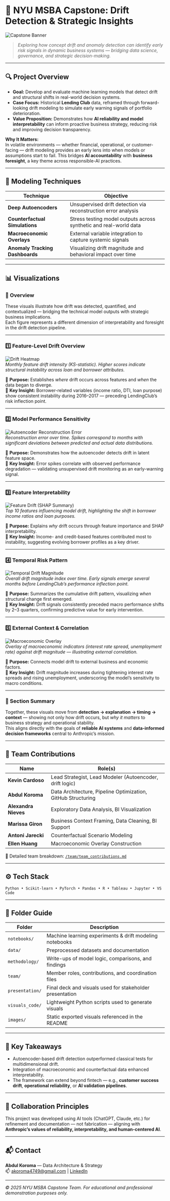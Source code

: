 # 🧠 NYU MSBA Capstone: Drift Detection & Strategic Insights

![Capstone Banner](images/capstone_banner.png)

> *Exploring how concept drift and anomaly detection can identify early risk signals in dynamic business systems — bridging data science, governance, and strategic decision-making.*

---

## 🔍 Project Overview

- **Goal:** Develop and evaluate machine learning models that detect drift and structural shifts in real-world decision systems.  
- **Case Focus:** Historical **Lending Club** data, reframed through forward-looking drift modeling to simulate early warning signals of portfolio deterioration.  
- **Value Proposition:** Demonstrates how **AI reliability and model interpretability** can inform proactive business strategy, reducing risk and improving decision transparency.

**Why It Matters:**  
In volatile environments — whether financial, operational, or customer-facing — drift modeling provides an early lens into when models or assumptions start to fail. This bridges **AI accountability** with **business foresight**, a key theme across responsible-AI practices.

---

## 🧮 Modeling Techniques

| Technique | Objective |
|------------|------------|
| **Deep Autoencoders** | Unsupervised drift detection via reconstruction error analysis |
| **Counterfactual Simulations** | Stress testing model outputs across synthetic and real-world data |
| **Macroeconomic Overlays** | External variable integration to capture systemic signals |
| **Anomaly Tracking Dashboards** | Visualizing drift magnitude and behavioral impact over time |

---

## 📊 Visualizations

### 🧭 Overview  
These visuals illustrate how drift was detected, quantified, and contextualized — bridging the technical model outputs with strategic business implications.  
Each figure represents a different dimension of interpretability and foresight in the drift detection pipeline.

---

### 1️⃣ **Feature-Level Drift Overview**
![Drift Heatmap](images/drift_heatmap.png)  
*Monthly feature drift intensity (KS-statistic). Higher scores indicate structural instability across loan and borrower attributes.*

🔹 **Purpose:** Establishes *where* drift occurs across features and *when* the data began to diverge.  
🔹 **Key Insight:** Borrower-related variables (income ratio, DTI, loan purpose) show consistent instability during 2016–2017 — preceding LendingClub’s risk inflection point.

---

### 2️⃣ **Model Performance Sensitivity**
![Autoencoder Reconstruction Error](images/reconstruction_error.png)  
*Reconstruction error over time. Spikes correspond to months with significant deviations between predicted and actual data distributions.*

🔹 **Purpose:** Demonstrates how the autoencoder detects drift in latent feature space.  
🔹 **Key Insight:** Error spikes correlate with observed performance degradation — validating unsupervised drift monitoring as an early-warning signal.

---

### 3️⃣ **Feature Interpretability**
![Feature Drift (SHAP Summary)](images/feature_drift.png)  
*Top 10 features influencing model drift, highlighting the shift in borrower income ratios and loan purposes.*

🔹 **Purpose:** Explains *why* drift occurs through feature importance and SHAP interpretability.  
🔹 **Key Insight:** Income- and credit-based features contributed most to instability, suggesting evolving borrower profiles as a key driver.

---

### 4️⃣ **Temporal Risk Pattern**
![Temporal Drift Magnitude](images/drift_timeseries.png)  
*Overall drift magnitude index over time. Early signals emerge several months before LendingClub’s performance inflection point.*

🔹 **Purpose:** Summarizes the cumulative drift pattern, visualizing *when* structural change first emerged.  
🔹 **Key Insight:** Drift signals consistently preceded macro performance shifts by 2–3 quarters, confirming predictive value for early intervention.

---

### 5️⃣ **External Context & Correlation**
![Macroeconomic Overlay](images/macro_overlay.png)  
*Overlay of macroeconomic indicators (interest rate spread, unemployment rate) against drift magnitude — illustrating external correlation.*

🔹 **Purpose:** Connects model drift to external business and economic factors.  
🔹 **Key Insight:** Drift magnitude increases during tightening interest rate spreads and rising unemployment, underscoring the model’s sensitivity to macro conditions.

---

### 🧩 Section Summary  
Together, these visuals move from **detection → explanation → timing → context** — showing not only how drift occurs, but *why it matters* to business strategy and operational stability.  
This aligns directly with the goals of **reliable AI systems** and **data-informed decision frameworks** central to Anthropic’s mission.

---

## 👥 Team Contributions

| Name | Role(s) |
|------|----------|
| **Kevin Cardoso** | Lead Strategist, Lead Modeler (Autoencoder, drift logic) |
| **Abdul Koroma** | Data Architecture, Pipeline Optimization, GitHub Structuring |
| **Alexandra Nieves** | Exploratory Data Analysis, BI Visualization |
| **Marissa Giron** | Business Context Framing, Data Cleaning, BI Support |
| **Antoni Jarecki** | Counterfactual Scenario Modeling |
| **Ellen Huang** | Macroeconomic Overlay Construction |

🧠 Detailed team breakdown: [`/team/team_contributions.md`](team/team_contributions.md)

---

## ⚙️ Tech Stack
`Python • Scikit-learn • PyTorch • Pandas • R • Tableau • Jupyter • VS Code`

---

## 📂 Folder Guide

| Folder | Description |
|--------|--------------|
| `notebooks/` | Machine learning experiments & drift modeling notebooks |
| `data/` | Preprocessed datasets and documentation |
| `methodology/` | Write-ups of model logic, comparisons, and findings |
| `team/` | Member roles, contributions, and coordination files |
| `presentation/` | Final deck and visuals used for stakeholder presentation |
| `visuals_code/` | Lightweight Python scripts used to generate visuals |
| `images/` | Static exported visuals referenced in the README |

---

## 🧠 Key Takeaways

- Autoencoder-based drift detection outperformed classical tests for multidimensional drift.  
- Integration of macroeconomic and counterfactual data enhanced interpretability.  
- The framework can extend beyond fintech — e.g., **customer success drift**, **operational reliability**, or **AI validation pipelines**.

---

## 🤝 Collaboration Principles

This project was developed using AI tools (ChatGPT, Claude, etc.) for refinement and documentation — not fabrication — aligning with **Anthropic’s values of reliability, interpretability, and human-centered AI**.

---

## 📬 Contact

**Abdul Koroma** — Data Architecture & Strategy  
📫 [akoroma4749@gmail.com](mailto:akoroma4749@gmail.com) | [LinkedIn](https://www.linkedin.com/in/abdul-koroma-61019397)

---

*© 2025 NYU MSBA Capstone Team. For educational and professional demonstration purposes only.*

